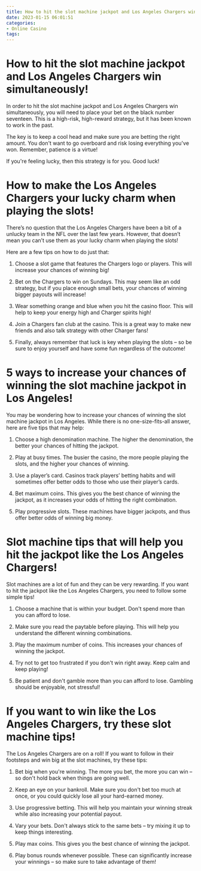 ```yaml
---
title: How to hit the slot machine jackpot and Los Angeles Chargers win simultaneously!
date: 2023-01-15 06:01:51
categories:
- Online Casino
tags:
---
```



#  How to hit the slot machine jackpot and Los Angeles Chargers win simultaneously!

In order to hit the slot machine jackpot and Los Angeles Chargers win simultaneously, you will need to place your bet on the black number seventeen. This is a high-risk, high-reward strategy, but it has been known to work in the past.

The key is to keep a cool head and make sure you are betting the right amount. You don't want to go overboard and risk losing everything you've won. Remember, patience is a virtue!

If you're feeling lucky, then this strategy is for you. Good luck!

#  How to make the Los Angeles Chargers your lucky charm when playing the slots!

There’s no question that the Los Angeles Chargers have been a bit of a unlucky team in the NFL over the last few years. However, that doesn’t mean you can’t use them as your lucky charm when playing the slots!

Here are a few tips on how to do just that:

1. Choose a slot game that features the Chargers logo or players. This will increase your chances of winning big!

2. Bet on the Chargers to win on Sundays. This may seem like an odd strategy, but if you place enough small bets, your chances of winning bigger payouts will increase!

3. Wear something orange and blue when you hit the casino floor. This will help to keep your energy high and Charger spirits high!

4. Join a Chargers fan club at the casino. This is a great way to make new friends and also talk strategy with other Charger fans!

5. Finally, always remember that luck is key when playing the slots – so be sure to enjoy yourself and have some fun regardless of the outcome!

#  5 ways to increase your chances of winning the slot machine jackpot in Los Angeles!

You may be wondering how to increase your chances of winning the slot machine jackpot in Los Angeles. While there is no one-size-fits-all answer, here are five tips that may help:

1. Choose a high denomination machine. The higher the denomination, the better your chances of hitting the jackpot.

2. Play at busy times. The busier the casino, the more people playing the slots, and the higher your chances of winning.

3. Use a player’s card. Casinos track players’ betting habits and will sometimes offer better odds to those who use their player’s cards.

4. Bet maximum coins. This gives you the best chance of winning the jackpot, as it increases your odds of hitting the right combination.

5. Play progressive slots. These machines have bigger jackpots, and thus offer better odds of winning big money.

#  Slot machine tips that will help you hit the jackpot like the Los Angeles Chargers!

Slot machines are a lot of fun and they can be very rewarding. If you want to hit the jackpot like the Los Angeles Chargers, you need to follow some simple tips!

1. Choose a machine that is within your budget. Don't spend more than you can afford to lose.

2. Make sure you read the paytable before playing. This will help you understand the different winning combinations.

3. Play the maximum number of coins. This increases your chances of winning the jackpot.

4. Try not to get too frustrated if you don't win right away. Keep calm and keep playing!

5. Be patient and don't gamble more than you can afford to lose. Gambling should be enjoyable, not stressful!

#  If you want to win like the Los Angeles Chargers, try these slot machine tips!

The Los Angeles Chargers are on a roll! If you want to follow in their footsteps and win big at the slot machines, try these tips:

1. Bet big when you're winning. The more you bet, the more you can win – so don't hold back when things are going well.

2. Keep an eye on your bankroll. Make sure you don't bet too much at once, or you could quickly lose all your hard-earned money.

3. Use progressive betting. This will help you maintain your winning streak while also increasing your potential payout.

4. Vary your bets. Don't always stick to the same bets – try mixing it up to keep things interesting.

5. Play max coins. This gives you the best chance of winning the jackpot.

6. Play bonus rounds whenever possible. These can significantly increase your winnings – so make sure to take advantage of them!